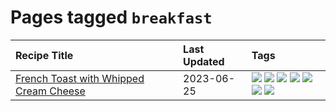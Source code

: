 # Pages tagged `breakfast`

|Recipe Title|Last Updated|Tags
|:---|:---|:---|
|[French Toast with Whipped Cream Cheese](../recipes/frenchtoastwhippedcreamcheese.md)|2023-06-25|[![](https://img.shields.io/badge/tag-amazing-9fef19)](../tags/amazing.md) [![](https://img.shields.io/badge/tag-breakfast-32613c)](../tags/breakfast.md) [![](https://img.shields.io/badge/tag-dairy-8f457a)](../tags/dairy.md) [![](https://img.shields.io/badge/tag-dessert-28ab17)](../tags/dessert.md) [![](https://img.shields.io/badge/tag-fried-e2596)](../tags/fried.md) [![](https://img.shields.io/badge/tag-large_quantity-659a8f)](../tags/large_quantity.md) [![](https://img.shields.io/badge/tag-messy-427cd)](../tags/messy.md)|